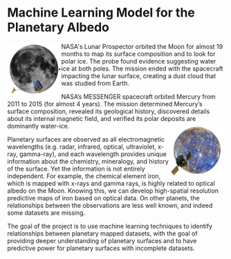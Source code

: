 # Machine Learning Model for the Planetary Albedo

<img align="left" src="https://github.com/AkhileshThite/Planetary-Albedo/blob/main/Moon/data/Lunar.png" width="125" height="125"></img>

NASA's Lunar Prospector orbited the Moon for almost 19 months to map its surface composition and to look for polar ice. The probe found evidence suggesting water ice at both poles. The mission ended with the spacecraft impacting the lunar surface, creating a dust cloud that was studied from Earth.

NASA’s MESSENGER spacecraft orbited Mercury from 2011 to 2015 (for almost 4 years). The mission determined Mercury’s surface composition, revealed its geological history, discovered details about its internal magnetic field, and verified its polar deposits are dominantly water-ice.
<img align="right" src="https://github.com/AkhileshThite/Planetary-Albedo/blob/main/Mercury/data/Mercury.png" width="130" height="130"></img>

Planetary surfaces are observed as all electromagnetic wavelengths (e.g. radar, infrared, optical, ultraviolet, x-ray, gamma-ray), and each wavelength provides unique information about the chemistry, mineralogy, and history of the surface. Yet the information is not entirely independent. For example, the chemical element iron, which is mapped with x-rays and gamma rays, is highly related to optical albedo on the Moon. Knowing this, we can develop high-spatial resolution predictive maps of iron based on optical data. On other planets, the relationships between the observations are less well known, and indeed some datasets are missing.

The goal of the project is to use machine learning techniques to identify relationships between planetary mapped datasets, with the goal of providing deeper understanding of planetary surfaces and to have predictive power for planetary surfaces with incomplete datasets.
